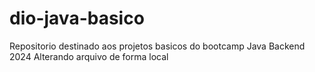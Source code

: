 # dio-java-basico
Repositorio destinado aos projetos basicos do bootcamp Java Backend 2024
Alterando arquivo de forma local
